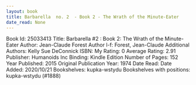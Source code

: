 ```yaml
---
layout: book
title: Barbarella  no. 2  - Book 2 - The Wrath of the Minute-Eater
date_read: None
---
```


Book Id: 25033413
Title: Barbarella #2 : Book 2: The Wrath of the Minute-Eater
Author: Jean-Claude Forest
Author l-f: Forest, Jean-Claude
Additional Authors: Kelly Sue DeConnick
ISBN: 
My Rating: 0
Average Rating: 2.91
Publisher: Humanoids Inc
Binding: Kindle Edition
Number of Pages: 152
Year Published: 2015
Original Publication Year: 1974
Date Read: 
Date Added: 2020/10/21
Bookshelves: kupka-wstydu
Bookshelves with positions: kupka-wstydu (#1888)


